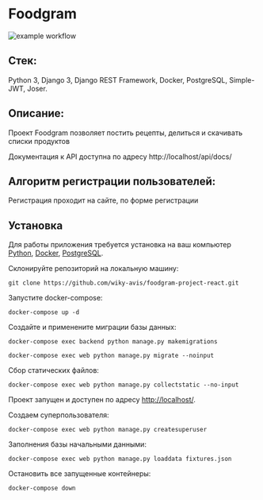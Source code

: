 # Foodgram

![example workflow](https://github.com/wiky-avis/foodgram-project-react/actions/workflows/foodgram_workflow.yml/badge.svg)

## Стек: 
Python 3, Django 3, Django REST Framework, Docker, PostgreSQL, Simple-JWT, Joser.

## Описание:
Проект Foodgram позволяет постить рецепты, делиться и скачивать списки продуктов

Документация к API доступна по адресу http://localhost/api/docs/

## Алгоритм регистрации пользователей:
Регистрация проходит на сайте, по форме регистрации

## Установка
Для работы приложения требуется установка на ваш компьютер [Python](https://www.python.org/downloads/), [Docker](https://hub.docker.com/editions/community/docker-ce-desktop-windows), [PostgreSQL](https://postgrespro.ru/windows).

Склонируйте репозиторий на локальную машину:

  `git clone https://github.com/wiky-avis/foodgram-project-react.git`

Запустите docker-compose:

  `docker-compose up -d`

Создайте и применените миграции базы данных:

  `docker-compose exec backend python manage.py makemigrations`

  `docker-compose exec web python manage.py migrate --noinput`

Сбор статических файлов:

  `docker-compose exec web python manage.py collectstatic --no-input`
  
Проект запущен и доступен по адресу [http://localhost/](http://localhost/).

Создаем суперпользователя:

  `docker-compose exec web python manage.py createsuperuser`

Заполнения базы начальными данными:

  `docker-compose exec web python manage.py loaddata fixtures.json`

Остановить все запущенные контейнеры:

  `docker-compose down`

